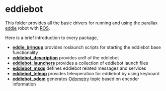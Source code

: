 # eddiebot

This folder provides all the basic drivers for running and using the parallax [eddie](https://www.generationrobots.com/en/401394-eddie-robot-platform-parallax.html) robot with [ROS](http://wiki.ros.org).



Here is a brief introduction to every package,

- **[eddie_bringup](eddiebot_bringup)** provides roslaunch scripts for starting the eddiebot base functionality
- **[eddiebot_description](eddiebot_description)** provides urdf of the eddiebot
- **[eddiebot_launchers](eddiebot_launchers)** provides a collection of eddiebot launch files
- **[eddiebot_msgs](eddiebot_msgs)** defines eddiebot related messages and services
- **[eddiebot_teleop](eddiebot_teleop)** provides teleoperation for eddiebot by using keyboard
- **[eddiebot_odom](eddiebot_odom)** generates [Odometry](http://wiki.ros.org/navigation/Tutorials/RobotSetup/Odom) topic based on encoder information

